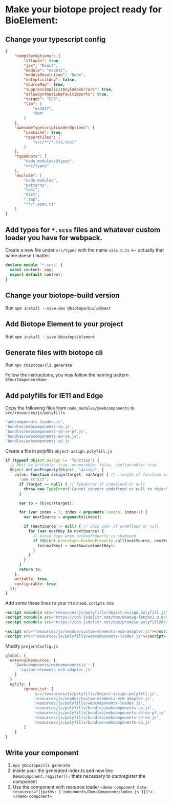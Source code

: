 # Make your biotope project ready for BioElement:

## Change your typescript config
```json
{
	"compilerOptions": {
		"allowJs": true,
		"jsx": "React",
		"module": "es2015",
		"moduleResolution": "Node",
		"noImplicitAny": false,
		"sourceMap": true,
		"suppressImplicitAnyIndexErrors": true,
		"allowSyntheticDefaultImports": true,
		"target": "ES5",
		"lib": [
			"es2017",
			"dom"
		]
	},
	"awesomeTypescriptLoaderOptions": {
		"useCache": true,
		"reportFiles": [
			"src/**/*.{ts,tsx}"
		]
	},
	"typeRoots": [
		"node_modules/@types",
		"src/types"
	],
	"exclude": [
		"node_modules",
		"patterns",
		"test",
		"dist",
		".tmp",
		"**/*.spec.ts"
	]
}
```

## Add types for `*.scss` files and whatever custom loader you have for webpack.

Create a new file under `src/types` with the name `sass.d.ts` <-- actually that name doesn't matter.
```ts
declare module '*.scss' {
  const content: any;
  export default content;
}
```

## Change your biotope-build version
Run `npm install --save-dev @biotope/build@next`

## Add Biotope Element to your project
Run `npm install --save @biotope/element`

## Generate files with biotope cli
Run `npx @biotope/cli generate`

Follow the instructions, you may follow the naming pattern `XYourComponentName`

## Add polyfills for IE11 and Edge
Copy the following files from `node_modules/@webcomponents` to `src/resources/js/polyfills`
```js
'webcomponents-loader.js',
'bundles/webcomponents-ce.js',
'bundles/webcomponents-sd-ce-pf.js',
'bundles/webcomponents-sd-ce.js',
'bundles/webcomponents-sd.js'
```

Create a file in polyfills `object-assign.polyfill.js`

```js
if (typeof Object.assign != 'function') {
  // Must be writable: true, enumerable: false, configurable: true
  Object.defineProperty(Object, "assign", {
    value: function assign(target, varArgs) { // .length of function is 2
      'use strict';
      if (target == null) { // TypeError if undefined or null
        throw new TypeError('Cannot convert undefined or null to object');
      }

      var to = Object(target);

      for (var index = 1; index < arguments.length; index++) {
        var nextSource = arguments[index];

        if (nextSource != null) { // Skip over if undefined or null
          for (var nextKey in nextSource) {
            // Avoid bugs when hasOwnProperty is shadowed
            if (Object.prototype.hasOwnProperty.call(nextSource, nextKey)) {
              to[nextKey] = nextSource[nextKey];
            }
          }
        }
      }
      return to;
    },
    writable: true,
    configurable: true
  });
}
```

Add some these lines to your `htmlhead.scripts.hbs`
```html
<script nomodule src="resources/js/polyfills/object-assign.polyfill.js"></script>
<script nomodule src="https://cdn.jsdelivr.net/npm/whatwg-fetch@3.0.0/dist/fetch.umd.min.js"></script>
<script nomodule src="https://cdn.jsdelivr.net/npm/promise-polyfill@8/dist/polyfill.min.js"></script>

<script src="resources/js/vendor/custom-elements-es5-adapter.js"></script>
<script src="resources/js/polyfills/webcomponents-loader.js"></script>
```

Modify `projectConfig.js`
```js
global: {
  externalResources: {
    '@webcomponents/webcomponentsjs': [
      'custom-elements-es5-adapter.js'
    ]
  }
  uglify: {
		ignoreList: [
			'src/resources/js/polyfills/object-assign.polyfill.js',
			'resources/js/vendor/custom-elements-es5-adapter.js',
			'resources/js/polyfills/webcomponents-loader.js',
			'resources/js/polyfills/bundles/webcomponents-ce.js',
			'resources/js/polyfills/bundles/webcomponents-sd-ce-pf.js',
			'resources/js/polyfills/bundles/webcomponents-sd-ce.js',
			'resources/js/polyfills/bundles/webcomponents-sd.js'
		]
	}
}
```


## Write your component

1. `npx @biotope/cli generate`
2. inside your the generated index.ts add new line `DemoComponent.register();` thats necessary to *autoregister* the component
3. Use the component with resource loader `<demo-component data-resources="[{paths: ['components/DemoComponent/index.js']}]"></demo-component>`



